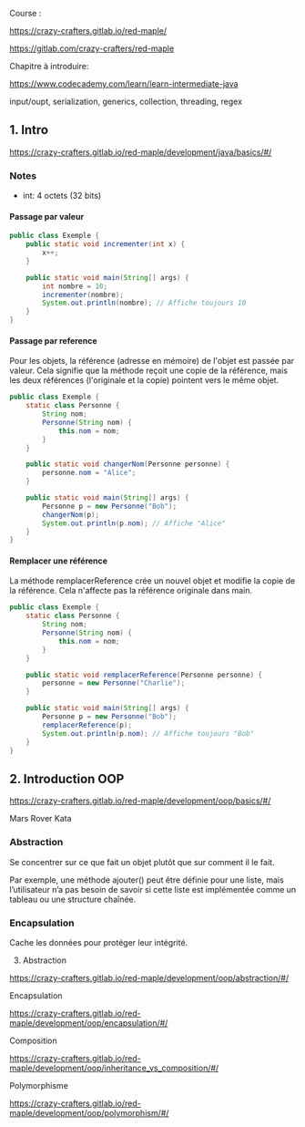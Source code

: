 
Course :

https://crazy-crafters.gitlab.io/red-maple/

https://gitlab.com/crazy-crafters/red-maple

Chapitre à introduire:

https://www.codecademy.com/learn/learn-intermediate-java

input/oupt, serialization, generics, collection, threading, regex


## 1. Intro 

https://crazy-crafters.gitlab.io/red-maple/development/java/basics/#/

### Notes

 - int: 4 octets (32 bits)


#### Passage par valeur

```java
public class Exemple {
    public static void incrementer(int x) {
        x++;
    }

    public static void main(String[] args) {
        int nombre = 10;
        incrementer(nombre);
        System.out.println(nombre); // Affiche toujours 10
    }
}
```


#### Passage par reference 


Pour les objets, la référence (adresse en mémoire) de l'objet est passée par valeur. Cela signifie que la méthode reçoit une copie de la référence, mais les deux références (l'originale et la copie) pointent vers le même objet.

```java
public class Exemple {
    static class Personne {
        String nom;
        Personne(String nom) {
            this.nom = nom;
        }
    }

    public static void changerNom(Personne personne) {
        personne.nom = "Alice";
    }

    public static void main(String[] args) {
        Personne p = new Personne("Bob");
        changerNom(p);
        System.out.println(p.nom); // Affiche "Alice"
    }
}
```

#### Remplacer une référence

La méthode remplacerReference crée un nouvel objet et modifie la copie de la référence. Cela n'affecte pas la référence originale dans main.

```java
public class Exemple {
    static class Personne {
        String nom;
        Personne(String nom) {
            this.nom = nom;
        }
    }

    public static void remplacerReference(Personne personne) {
        personne = new Personne("Charlie");
    }

    public static void main(String[] args) {
        Personne p = new Personne("Bob");
        remplacerReference(p);
        System.out.println(p.nom); // Affiche toujours "Bob"
    }
}
```

## 2. Introduction OOP

https://crazy-crafters.gitlab.io/red-maple/development/oop/basics/#/


Mars Rover Kata

### Abstraction

Se concentrer sur ce que fait un objet plutôt que sur comment il le fait.

Par exemple, une méthode ajouter() peut être définie pour une liste, mais l’utilisateur n’a pas besoin de savoir si cette liste est implémentée comme un tableau ou une structure chaînée.

### Encapsulation

Cache les données pour protéger leur intégrité.


3. Abstraction

https://crazy-crafters.gitlab.io/red-maple/development/oop/abstraction/#/

Encapsulation

https://crazy-crafters.gitlab.io/red-maple/development/oop/encapsulation/#/


Composition

https://crazy-crafters.gitlab.io/red-maple/development/oop/inheritance_vs_composition/#/

Polymorphisme

https://crazy-crafters.gitlab.io/red-maple/development/oop/polymorphism/#/
